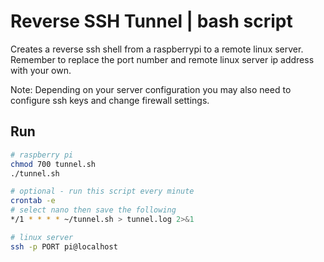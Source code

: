# Reverse SSH Tunnel | bash script

Creates a reverse ssh shell from a raspberrypi to a remote linux server.
Remember to replace the port number and remote linux server ip address with your own.

Note: Depending on your server configuration you may also need to configure ssh keys and change firewall settings.

## Run

```bash
# raspberry pi
chmod 700 tunnel.sh
./tunnel.sh

# optional - run this script every minute
crontab -e
# select nano then save the following
*/1 * * * * ~/tunnel.sh > tunnel.log 2>&1
```

```bash
# linux server
ssh -p PORT pi@localhost
```
